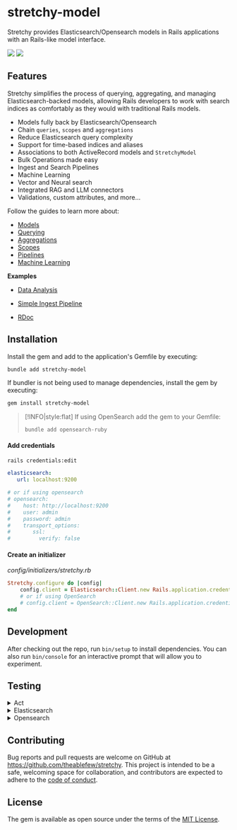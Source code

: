 stretchy-model
===
Stretchy provides Elasticsearch/Opensearch models in Rails applications with an Rails-like model interface.
<p >
    <a href="https://github.com/theablefew/stretchy/releases"><img src="https://img.shields.io/github/v/release/theablefew/stretchy?sort=semver&color=blue"></a>
    <a href="https://github.com/theablefew/stretchy/actions"><img src="https://github.com/theablefew/stretchy/actions/workflows/spec.yml/badge.svg"></a>

</p>

## Features
Stretchy simplifies the process of querying, aggregating, and managing Elasticsearch-backed models, allowing Rails developers to work with search indices as comfortably as they would with traditional Rails models.

* Models fully back by Elasticsearch/Opensearch
* Chain `queries`, `scopes` and `aggregations`
* Reduce Elasticsearch query complexity
* Support for time-based indices and aliases
* Associations to both ActiveRecord models and `StretchyModel`
* Bulk Operations made easy
* Ingest and Search Pipelines
* Machine Learning
* Vector and Neural search 
* Integrated RAG and LLM connectors
* Validations, custom attributes, and more...

Follow the guides to learn more about:
* [Models](guides/models?id=models)
* [Querying](guides/querying?id=querying)
* [Aggregations](guides/aggregations?id=aggregations)
* [Scopes](guides/scopes?id=scopes) 
* [Pipelines](guides/pipelines?id=pipelines)
* [Machine Learning](guides/machine-learning?id=machine-learning)

**Examples**
 - [Data Analysis](examples/data_analysis?id=data-analysis)
 - [Simple Ingest Pipeline](examples/simple-ingest-pipeline?id=simple-ingest-pipeline)

- [RDoc](doc/Stretchy/Associations)


## Installation

Install the gem and add to the application's Gemfile by executing:

```sh
bundle add stretchy-model
```

If bundler is not being used to manage dependencies, install the gem by executing:

```sh
gem install stretchy-model
```

>[!INFO|style:flat]
> If using OpenSearch add the gem to your Gemfile:
>
> ```
> bundle add opensearch-ruby
> ```

#### Add credentials

```sh
rails credentials:edit
```

```yaml
elasticsearch:
   url: localhost:9200

# or if using opensearch
# opensearch:
#    host: http://localhost:9200
#    user: admin
#    password: admin
#    transport_options:
#       ssl:
#         verify: false
```

#### Create an initializer 
*config/initializers/stretchy.rb*

```ruby
Stretchy.configure do |config|
    config.client = Elasticsearch::Client.new Rails.application.credentials.elasticsearch
    # or if using OpenSearch
    # config.client = OpenSearch::Client.new Rails.application.credentials.opensearch
end
```



## Development

After checking out the repo, run `bin/setup` to install dependencies. You can also run `bin/console` for an interactive prompt that will allow you to experiment.


## Testing
<details>
<summary>Act</summary>

Run github action workflow locally

```sh
brew install act --HEAD
```

```sh
act -P ubuntu-latest=ghcr.io/catthehacker/ubuntu:runner-latest
```

</details>

<details>
<summary>Elasticsearch</summary>


```
docker-compose up elasticsearch
```

```
bundle exec rspec
```

</details>

<details>
<summary>Opensearch</summary>


```
docker-compose up opensearch
```

```
ENV['BACKEND']=opensearch bundle rspec 
```
</details>

## Contributing

Bug reports and pull requests are welcome on GitHub at https://github.com/theablefew/stretchy. This project is intended to be a safe, welcoming space for collaboration, and contributors are expected to adhere to the [code of conduct](https://github.com/theablefew/stretchy/blob/master/CODE_OF_CONDUCT.md).

## License

The gem is available as open source under the terms of the [MIT License](https://opensource.org/licenses/MIT).

